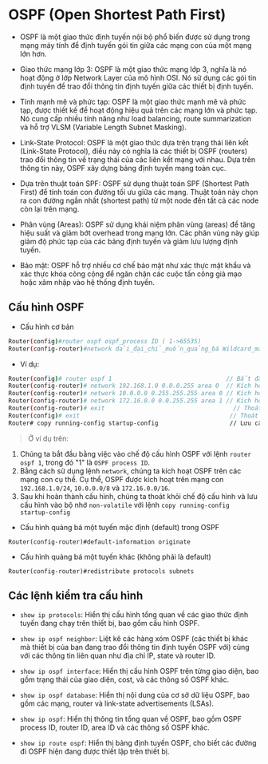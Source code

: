 # OSPF (Open Shortest Path First)

- OSPF là một giao thức định tuyến nội bộ phổ biến được sử dụng trong mạng máy tính để định tuyến gói tin giữa các mạng con của một mạng lớn hơn.

- Giao thức mạng lớp 3: OSPF là một giao thức mạng lớp 3, nghĩa là nó hoạt động ở lớp Network Layer của mô hình OSI. Nó sử dụng các gói tin định tuyến để trao đổi thông tin định tuyến giữa các thiết bị định tuyến.

- Tính mạnh mẽ và phức tạp: OSPF là một giao thức mạnh mẽ và phức tạp, được thiết kế để hoạt động hiệu quả trên các mạng lớn và phức tạp. Nó cung cấp nhiều tính năng như load balancing, route summarization và hỗ trợ VLSM (Variable Length Subnet Masking).

- Link-State Protocol: OSPF là một giao thức dựa trên trạng thái liên kết (Link-State Protocol), điều này có nghĩa là các thiết bị OSPF (routers) trao đổi thông tin về trạng thái của các liên kết mạng với nhau. Dựa trên thông tin này, OSPF xây dựng bảng định tuyến mạng toàn cục.

- Dựa trên thuật toán SPF: OSPF sử dụng thuật toán SPF (Shortest Path First) để tính toán con đường tối ưu giữa các mạng. Thuật toán này chọn ra con đường ngắn nhất (shortest path) từ một node đến tất cả các node còn lại trên mạng.

- Phân vùng (Areas): OSPF sử dụng khái niệm phân vùng (areas) để tăng hiệu suất và giảm bớt overhead trong mạng lớn. Các phân vùng này giúp giảm độ phức tạp của các bảng định tuyến và giảm lưu lượng định tuyến.

- Bảo mật: OSPF hỗ trợ nhiều cơ chế bảo mật như xác thực mật khẩu và xác thực khóa công cộng để ngăn chặn các cuộc tấn công giả mạo hoặc xâm nhập vào hệ thống định tuyến.

## Cấu hình OSPF

- Cấu hình cơ bản

```sh
Router(config)#router ospf ospf_process ID ( 1->65535) 
Router(config-router)#network dải_đại_chỉ_muốn_quảng_bá Wildcard_mask area_ID
```

- Ví dụ:
```sh
Router(config)# router ospf 1                                // Bắt đầu cấu hình OSPF, số 1 là OSPF process ID
Router(config-router)# network 192.168.1.0 0.0.0.255 area 0  // Kích hoạt OSPF trên mạng con 192.168.1.0/24, trong khu vực 0
Router(config-router)# network 10.0.0.0 0.255.255.255 area 0 // Kích hoạt OSPF trên mạng 10.0.0.0/8, trong khu vực 0
Router(config-router)# network 172.16.0.0 0.0.255.255 area 1 // Kích hoạt OSPF trên mạng 172.16.0.0/16, trong khu vực 1
Router(config-router)# exit                                    // Thoát khỏi chế độ cấu hình OSPF
Router(config)# exit                                          // Thoát khỏi chế độ cấu hình
Router# copy running-config startup-config                    // Lưu cấu hình vào bộ nhớ non-volatile
```

> Ở ví dụ trên:

1. Chúng ta bắt đầu bằng việc vào chế độ cấu hình OSPF với lệnh `router ospf 1`, trong đó "1" là `OSPF process ID`.
2. Bằng cách sử dụng lệnh `network`, chúng ta kích hoạt OSPF trên các mạng con cụ thể. 
Cụ thể, OSPF được kích hoạt trên mạng con `192.168.1.0/24`, `10.0.0.0/8` và `172.16.0.0/16`.
3. Sau khi hoàn thành cấu hình, chúng ta thoát khỏi chế độ cấu hình và lưu cấu hình vào bộ nhớ `non-volatile` với lệnh `copy running-config startup-config`

- Cấu hình quảng bá một tuyến mặc định (default) trong OSPF 

`Router(config-router)#default-information originate`

- Cấu hình quảng bá một tuyến khác (không phải là default) 

`Router(config-router)#redistribute protocols subnets`

## Các lệnh kiểm tra cấu hình

- `show ip protocols`: Hiển thị cấu hình tổng quan về các giao thức định tuyến đang chạy trên thiết bị, bao gồm cấu hình OSPF.

- `show ip ospf neighbor`: Liệt kê các hàng xóm OSPF (các thiết bị khác mà thiết bị của bạn đang trao đổi thông tin định tuyến OSPF với) cùng với các thông tin liên quan như địa chỉ IP, state và router ID.

- `show ip ospf interface`: Hiển thị cấu hình OSPF trên từng giao diện, bao gồm trạng thái của giao diện, cost, và các thông số OSPF khác.

- `show ip ospf database`: Hiển thị nội dung của cơ sở dữ liệu OSPF, bao gồm các mạng, router và link-state advertisements (LSAs).

- `show ip ospf`: Hiển thị thông tin tổng quan về OSPF, bao gồm OSPF process ID, router ID, area ID và các thông số OSPF khác.

- `show ip route ospf`: Hiển thị bảng định tuyến OSPF, cho biết các đường đi OSPF hiện đang được thiết lập trên thiết bị.